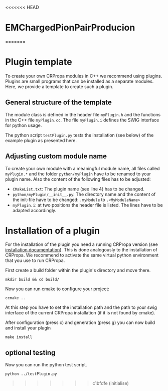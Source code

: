 <<<<<<< HEAD
# EMChargedPionPairProducion
=======
# Plugin template

To create your own CRPropa modules in C++ we recommend using plugins. Plugins are small programs that can be installed as a separate modules. 
Here, we provide a template to create such a plugin. 

## General structure of the template
The module class is defined in the header file `myPlugin.h` and the functions in the C++ file `myPlugin.cc`. The file `myPlugin.i` defines the SWIG interface for python usage. 

The python script `testPlugin.py` tests the installation (see below) of the example plugin as presented here.

## Adjusting custom module name
To create your own module with a meaningful module name, all files called `myPlugin.*` and the folder `python/myPlugin` have to be renamed to your plugin name. Also the content of the following files has to be adjusted: 
- `CMakeList.txt`:  The plugin name (see line 4) has to be changed.
- `python/myPlugin/__init__.py`: The directory name and the content of the init-file have to be changed: `.myModule` to `.<MyModuleName>`
- `myPlugin.i`: at two positions the header file is listed. The lines have to be adapted accordingly. 

# Installation of a plugin
For the installation of the plugin you need a running CRPropa version (see [installation documentation](https://crpropa.github.io/CRPropa3/pages/Installation.html)).
This is done analogously to the installation of CRPropa. We recommend to activate the same virtual python environment that you use to run CRPropa.

First create a build folder within the plugin's directory and move there.

    mkdir build && cd build/

Now you can run cmake to configure your project:

    ccmake ..

At this step you have to set the installation path and the path to your swig interface of the current CRPropa installation (if it is not found by cmake).

After configuration (press c) and generation (press g) you can now build and install your plugin

    make install


## optional testing
Now you can run the python test script. 

    python ../testPlugin.py
>>>>>>> c1bfdfe (initialise)
